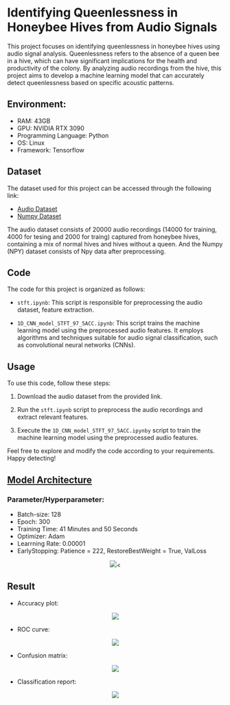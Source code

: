 # Identifying Queenlessness in Honeybee Hives from Audio Signals

This project focuses on identifying queenlessness in honeybee hives using audio signal analysis. Queenlessness refers to the absence of a queen bee in a hive, which can have significant implications for the health and productivity of the colony. By analyzing audio recordings from the hive, this project aims to develop a machine learning model that can accurately detect queenlessness based on specific acoustic patterns.

## Environment:
- RAM: 43GB
- GPU: NVIDIA RTX 3090
- Programming Language: Python
- OS: Linux
- Framework: Tensorflow


## Dataset

The dataset used for this project can be accessed through the following link: 
- [Audio Dataset](https://drive.google.com/file/d/1utZiU31JF-4cbJmXlLeU_qZ0O8Y_2nQj/view?usp=sharing)
- [Numpy Dataset](https://drive.google.com/file/d/1iQjGGLkABK1h2AxnYix5G0JHjo4YNvTr/view?usp=sharing)

The audio dataset consists of 20000 audio recordings (14000 for training, 4000 for tesing and 2000 for traing) captured from honeybee hives, containing a mix of normal hives and hives without a queen. And the Numpy (NPY) dataset consists of Npy data after preprocessing.
## Code

The code for this project is organized as follows:

- `stft.ipynb`: This script is responsible for preprocessing the audio dataset, feature extraction.

- `1D_CNN_model_STFT_97_5ACC.ipynb`: This script trains the machine learning model using the preprocessed audio features. It employs algorithms and techniques suitable for audio signal classification, such as convolutional neural networks (CNNs).

## Usage

To use this code, follow these steps:

1. Download the audio dataset from the provided link.

2. Run the `stft.ipynb` script to preprocess the audio recordings and extract relevant features.

3. Execute the `1D_CNN_model_STFT_97_5ACC.ipynby` script to train the machine learning model using the preprocessed audio features.

Feel free to explore and modify the code according to your requirements. Happy detecting!

## [Model Architecture](https://drive.google.com/file/d/1yatezliW9On48Iq85e2Wr_NOTu_M7gGP/view?usp=sharing)
### Parameter/Hyperparameter:
- Batch-size: 128
- Epoch: 300
- Training Time: 41 Minutes and 50 Seconds
- Optimizer: Adam
- Learrning Rate: 0.00001
- EarlyStopping: Patience = 222, RestoreBestWeight = True, ValLoss

<div align="center"> <img src=1D_CNN_Model_975acc.h5.png>< </div>

## Result
- Accuracy plot:
<div align="center"> <img src=accuracy_plot.png> </div>

- ROC curve:
<div align="center"> <img src=ROC_curve_plot.png> </div>

- Confusion matrix:
<div align="center"> <img src=confusion_matrix.png> </div>

- Classification report:
<div align="center"> <img src=trainingsetstats.png> </div>

